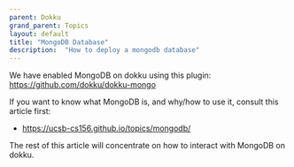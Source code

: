 ```yaml
---
parent: Dokku
grand_parent: Topics
layout: default
title: "MongoDB Database"
description:  "How to deploy a mongodb database"
---
```


We have enabled MongoDB on dokku using this plugin: <https://github.com/dokku/dokku-mongo>

If you want to know what MongoDB is, and why/how to use it, consult this article first:
* <https://ucsb-cs156.github.io/topics/mongodb/>

The rest of this article will concentrate on how to interact with MongoDB on dokku.

